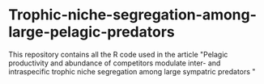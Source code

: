 # Trophic-niche-segregation-among-large-pelagic-predators
This repository contains all the R code used in the article "Pelagic productivity and abundance of competitors modulate inter- and intraspecific trophic niche segregation among large sympatric predators "
